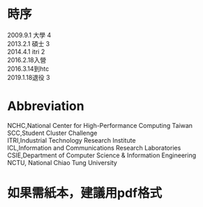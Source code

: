 # 時序
2009.9.1 大學 4  
2013.2.1 碩士 3  
2014.4.1 itri 2  
2016.2.18入營  
2016.3.14到htc  
2019.1.18退役 3  

# Abbreviation
NCHC,National Center for High-Performance Computing Taiwan  
SCC,Student Cluster Challenge  
ITRI,Industrial Technology Research Institute  
ICL,Information and Communications Research Laboratories  
CSIE,Department of Computer Science & Information Engineering  
NCTU, National Chiao Tung University  

# 如果需紙本，建議用pdf格式
